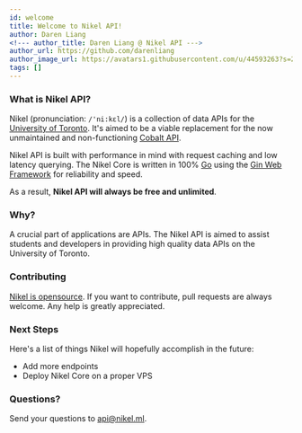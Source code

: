 ```yaml
---
id: welcome
title: Welcome to Nikel API!
author: Daren Liang
<!--- author_title: Daren Liang @ Nikel API --->
author_url: https://github.com/darenliang
author_image_url: https://avatars1.githubusercontent.com/u/44593263?s=200&v=4
tags: []
---
```


### What is Nikel API?

Nikel (pronunciation: `/'ni:kɛl/`) is a collection of data APIs for the [University of Toronto](https://www.utoronto.ca/). It's aimed to be a viable replacement for the now unmaintained and non-functioning [Cobalt API](https://cobalt.qas.im/).

Nikel API is built with performance in mind with request caching and low latency querying. The Nikel Core is written in 100% [Go](https://golang.org/) using the [Gin Web Framework](https://github.com/gin-gonic/gin) for reliability and speed.

As a result, **Nikel API will always be free and unlimited**.

### Why?

A crucial part of applications are APIs. The Nikel API is aimed to assist students and developers in providing high quality data APIs on the University of Toronto.

### Contributing

[Nikel is opensource](https://github.com/nikel-api). If you want to contribute, pull requests are always welcome. Any help is greatly appreciated.

### Next Steps

Here's a list of things Nikel will hopefully accomplish in the future:

* Add more endpoints
* Deploy Nikel Core on a proper VPS

### Questions?

Send your questions to [api@nikel.ml](mailto:api@nikel.ml).